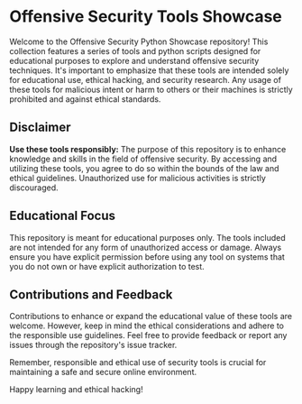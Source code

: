 # Offensive Security Tools Showcase

Welcome to the Offensive Security Python Showcase repository! This collection features a series of tools and python scripts designed for educational purposes to explore and understand offensive security techniques. It's important to emphasize that these tools are intended solely for educational use, ethical hacking, and security research. Any usage of these tools for malicious intent or harm to others or their machines is strictly prohibited and against ethical standards.

## Disclaimer

**Use these tools responsibly:** The purpose of this repository is to enhance knowledge and skills in the field of offensive security. By accessing and utilizing these tools, you agree to do so within the bounds of the law and ethical guidelines. Unauthorized use for malicious activities is strictly discouraged.

## Educational Focus

This repository is meant for educational purposes only. The tools included are not intended for any form of unauthorized access or damage. Always ensure you have explicit permission before using any tool on systems that you do not own or have explicit authorization to test.

## Contributions and Feedback

Contributions to enhance or expand the educational value of these tools are welcome. However, keep in mind the ethical considerations and adhere to the responsible use guidelines. Feel free to provide feedback or report any issues through the repository's issue tracker.

Remember, responsible and ethical use of security tools is crucial for maintaining a safe and secure online environment.

Happy learning and ethical hacking!

